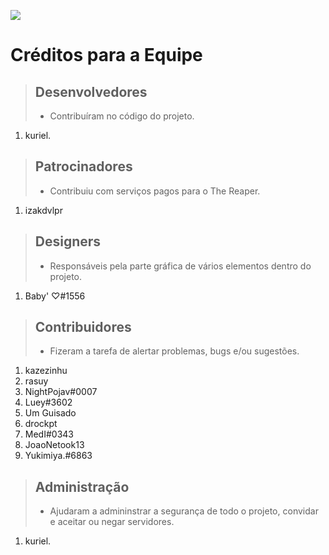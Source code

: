 ![](https://i.imgur.com/N65kARY.png)

# Créditos para a Equipe

> ## Desenvolvedores
>
> - Contribuíram no código do projeto.

1. kuriel.

> ## Patrocinadores
>
> - Contribuiu com serviços pagos para o The Reaper.

1. izakdvlpr

> ## Designers
>
> - Responsáveis pela parte gráfica de vários elementos dentro do projeto.

1. Baby' ♡#1556

> ## Contribuidores
>
> - Fizeram a tarefa de alertar problemas, bugs e/ou sugestões.

1. kazezinhu
2. rasuy
3. NightPojav#0007
4. Luey#3602
5. Um Guisado
6. drockpt
7. MedI#0343
8. JoaoNetook13
9. Yukimiya.#6863

> ## Administração
>
> - Ajudaram a admininstrar a segurança de todo o projeto, convidar e aceitar ou negar servidores.

1. kuriel.